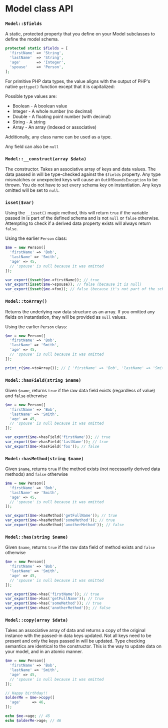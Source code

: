 # Model class API

### `Model::$fields`

A static, protected property that you define on your Model subclasses to define the model schema.

```php
protected static $fields = [
  'firstName' => 'String',
  'lastName'  => 'String',
  'age'       => 'Integer',
  'spouse'    => 'Person',
];
```

For primitive PHP data types, the value aligns with the output of PHP's native `gettype()` function except that it is capitalized:

Possible type values are:

* Boolean - A boolean value
* Integer - A whole number (no decimal)
* Double - A floating point number (with decimal)
* String - A string
* Array - An array (indexed or associative)

Additionally, any class name can be used as a type.

Any field can also be `null`

### `Model::__construct(array $data)`

The constructor. Takes an associative array of keys and data values. The data passed in will be type-checked against the `$fields` property. Any type mismatches or unexpected keys will cause an `OutOfBoundsException` to be thrown. You do not have to set every schema key on instantiation. Any keys omitted will be set to `null`.

### `isset($var)`

Using the `__isset()` magic method, this will return `true` if the variable passed in is part of the defined schema and is not `null` or `false` otherwise. Attempting to check if a derived data property exists will always return `false`.

Using the earlier `Person` class:

```php
$me = new Person([
  'firstName' => 'Bob',
  'lastName' => 'Smith',
  'age' => 45,
  // 'spouse' is null because it was omitted
]);

var_export(isset($me->firstName)); // true
var_export(isset($me->spouse)); // false (because it is null)
var_export(isset($me->foo)); // false (because it's not part of the schema)
```

### `Model::toArray()`

Returns the underlying raw data structure as an array. If you omitted any fields on instantiation, they will be provided as `null` values.

Using the earlier `Person` class:

```php
$me = new Person([
  'firstName' => 'Bob',
  'lastName' => 'Smith',
  'age' => 45,
  // 'spouse' is null because it was omitted
]);

print_r($me->toArray()); // [ 'firstName' => 'Bob', 'lastName' => 'Smith', 'age' => 45, 'spouse' => null ]
```

### `Model::hasField(string $name)`

Given `$name`, returns `true` if the raw data field exists (regardless of value) and `false` otherwise

```php
$me = new Person([
  'firstName' => 'Bob',
  'lastName' => 'Smith',
  'age' => 45,
  // 'spouse' is null because it was omitted
]);

var_export($me->hasField('firstName')); // true
var_export($me->hasField('lastName')); // true
var_export($me->hasField('foo')); // false
```

### `Model::hasMethod(string $name)`

Given `$name`, returns `true` if the method exists (not necessarily derived data methods) and `false` otherwise

```php
$me = new Person([
  'firstName' => 'Bob',
  'lastName' => 'Smith',
  'age' => 45,
  // 'spouse' is null because it was omitted
]);

var_export($me->hasMethod('getFullName')); // true
var_export($me->hasMethod('someMethod')); // true
var_export($me->hasMethod('anotherMethod')); // false
```

### `Model::has(string $name)`

Given `$name`, returns `true` if the raw data field of method exists and `false` otherwise

```php
$me = new Person([
  'firstName' => 'Bob',
  'lastName' => 'Smith',
  'age' => 45,
  // 'spouse' is null because it was omitted
]);

var_export($me->has('firstName')); // true
var_export($me->has('getFullName')); // true
var_export($me->has('someMethod')); // true
var_export($me->has('anotherMethod')); // false
```

### `Model::copy(array $data)`

Takes an associative array of data and returns a copy of the original instance with the passed-in data keys updated. Not all keys need to be present and only the keys passed in will be updated. Type checking semantics are identical to the constructor. This is the way to update data on your model, and in an atomic manner.

```php
$me = new Person([
  'firstName' => 'Bob',
  'lastName' => 'Smith',
  'age' => 45,
  // 'spouse' is null because it was omitted
]);

// Happy birthday!!
$olderMe = $me->copy([
  'age'     => 46,
]);

echo $me->age; // 45
echo $olderMe->age; // 46
```
